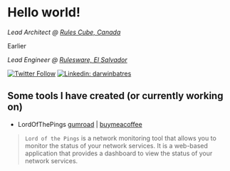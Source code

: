 # Hello world!

<p><em>Lead Architect @ <a href="https://rulescube.ca/">Rules Cube, Canada</a></em></p>

<p>Earlier</p>
<p><em>Lead Engineer @ <a href="https://rulesware.com/">Rulesware, El Salvador</a></em></p>

[![Twitter Follow](https://img.shields.io/twitter/follow/darwinbatres?label=@darwinbatres)](https://twitter.com/intent/follow?screen_name=darwinbatres)
[![Linkedin: darwinbatres](https://img.shields.io/badge/-darwinbatres-blue?style=flat-square&logo=Linkedin&logoColor=white&link=https://www.linkedin.com/in/darwinbatres/)](https://www.linkedin.com/in/darwinbatres/)

## Some tools I have created (or currently working on)

- LordOfThePings [gumroad](https://darwinbatres.gumroad.com/l/lordofthepings) | [buymeacoffee](https://buymeacoffee.com/darwinbatres/e/382354)
> `Lord of the Pings` is a network monitoring tool that allows you to monitor the status of your network services. It is a web-based application that provides a dashboard to view the status of your network services.
